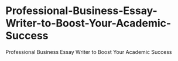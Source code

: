 # Professional-Business-Essay-Writer-to-Boost-Your-Academic-Success
Professional Business Essay Writer to Boost Your Academic Success
